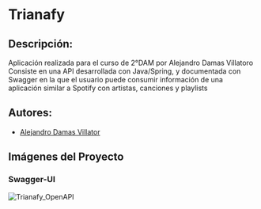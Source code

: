 # **Trianafy**
## Descripción:
Aplicación realizada para el curso de 2°DAM por Alejandro Damas Villatoro
Consiste en una API desarrollada con Java/Spring, y documentada con Swagger en la que el usuario puede consumir información de una aplicación similar a Spotify con artistas, canciones y playlists
## Autores:
- [Alejandro Damas Villator](https://github.com/SirMowglo)
## Imágenes del Proyecto
### Swagger-UI
![Trianafy_OpenAPI](https://user-images.githubusercontent.com/96171740/204170129-8aa1b49b-d6a5-4b9b-86a2-90a24bd9d599.png)
